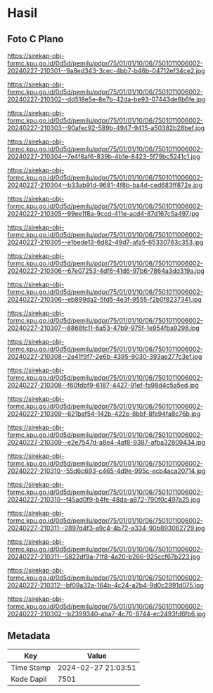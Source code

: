 # Hasil

## Foto C Plano

https://sirekap-obj-formc.kpu.go.id/0d5d/pemilu/pdpr/75/01/01/10/06/7501011006002-20240227-210301--9a8ed343-3cec-4bb7-b46b-04712ef34ce2.jpg

https://sirekap-obj-formc.kpu.go.id/0d5d/pemilu/pdpr/75/01/01/10/06/7501011006002-20240227-210302--dd518e5e-8e7b-42da-be93-07443de6b6fe.jpg

https://sirekap-obj-formc.kpu.go.id/0d5d/pemilu/pdpr/75/01/01/10/06/7501011006002-20240227-210303--90afec92-589b-4947-9415-a50382b28bef.jpg

https://sirekap-obj-formc.kpu.go.id/0d5d/pemilu/pdpr/75/01/01/10/06/7501011006002-20240227-210304--7e4f8af6-839b-4b1e-8423-5f79bc5241c1.jpg

https://sirekap-obj-formc.kpu.go.id/0d5d/pemilu/pdpr/75/01/01/10/06/7501011006002-20240227-210304--b33ab91d-9681-4f8b-ba4d-ced683ff872e.jpg

https://sirekap-obj-formc.kpu.go.id/0d5d/pemilu/pdpr/75/01/01/10/06/7501011006002-20240227-210305--99ee1f8a-9ccd-411e-acd4-87d167c5a497.jpg

https://sirekap-obj-formc.kpu.go.id/0d5d/pemilu/pdpr/75/01/01/10/06/7501011006002-20240227-210305--e1bede13-6d82-49d7-afa5-65330763c353.jpg

https://sirekap-obj-formc.kpu.go.id/0d5d/pemilu/pdpr/75/01/01/10/06/7501011006002-20240227-210306--67e07253-4df6-41d6-97b6-7864a3dd319a.jpg

https://sirekap-obj-formc.kpu.go.id/0d5d/pemilu/pdpr/75/01/01/10/06/7501011006002-20240227-210306--eb899da2-5fd5-4e3f-9555-f2b0f8237341.jpg

https://sirekap-obj-formc.kpu.go.id/0d5d/pemilu/pdpr/75/01/01/10/06/7501011006002-20240227-210307--8868fc11-6a53-47b9-975f-1e954fba9298.jpg

https://sirekap-obj-formc.kpu.go.id/0d5d/pemilu/pdpr/75/01/01/10/06/7501011006002-20240227-210308--2e41f9f7-2e6b-4395-9030-393ae277c3ef.jpg

https://sirekap-obj-formc.kpu.go.id/0d5d/pemilu/pdpr/75/01/01/10/06/7501011006002-20240227-210308--f60fdbf9-6187-4427-91ef-fa98d4c5a5ed.jpg

https://sirekap-obj-formc.kpu.go.id/0d5d/pemilu/pdpr/75/01/01/10/06/7501011006002-20240227-210309--621baf54-142b-422e-8bbf-8fe94fa8c76b.jpg

https://sirekap-obj-formc.kpu.go.id/0d5d/pemilu/pdpr/75/01/01/10/06/7501011006002-20240227-210309--e2e7547d-a8e4-4af8-9387-afba32809434.jpg

https://sirekap-obj-formc.kpu.go.id/0d5d/pemilu/pdpr/75/01/01/10/06/7501011006002-20240227-210310--55d6c693-c465-4d9e-995c-ecb4aca20714.jpg

https://sirekap-obj-formc.kpu.go.id/0d5d/pemilu/pdpr/75/01/01/10/06/7501011006002-20240227-210310--f45ad0f9-b4fe-48da-a872-790f0c497a25.jpg

https://sirekap-obj-formc.kpu.go.id/0d5d/pemilu/pdpr/75/01/01/10/06/7501011006002-20240227-210311--2897d4f3-a9c4-4b72-a334-90b893062729.jpg

https://sirekap-obj-formc.kpu.go.id/0d5d/pemilu/pdpr/75/01/01/10/06/7501011006002-20240227-210311--5822df9a-71f8-4a20-b266-925ccf67b223.jpg

https://sirekap-obj-formc.kpu.go.id/0d5d/pemilu/pdpr/75/01/01/10/06/7501011006002-20240227-210312--bf09a32a-164b-4c24-a2b4-9d0c2991d075.jpg

https://sirekap-obj-formc.kpu.go.id/0d5d/pemilu/pdpr/75/01/01/10/06/7501011006002-20240227-210302--b2399340-aba7-4c70-8744-ec2493fd6fb6.jpg


## Metadata

| Key        | Value               |
| ---------- | ------------------- |
| Time Stamp | 2024-02-27 21:03:51 |
| Kode Dapil | 7501                |



